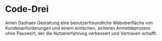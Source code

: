 # Code-Drei

Amen Dashaev
Gestaltung eine benutzerfreundliche Weboberfläche von Kundenanforderungen und einem einfachen, sicheren Anmeldeprozess ohne Passwort, der die Nutzererfahrung verbessert und Vertrauen schafft.
